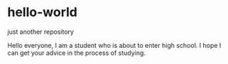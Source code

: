 # hello-world
just another repository

Hello everyone, 
I am a student who is about to enter high school. 
I hope I can get your advice in the process of studying.

